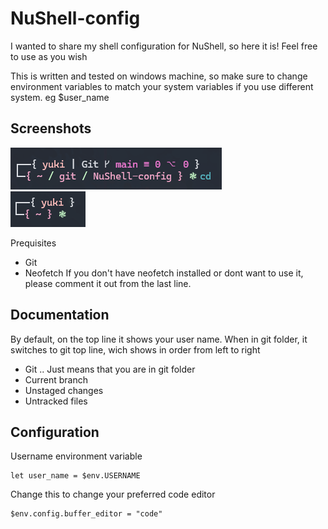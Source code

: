 # NuShell-config

I wanted to share my shell configuration for NuShell, so here it is! Feel free to use as you wish


This is written and tested on windows machine, so make sure to change environment variables to match
your system variables if you use different system. eg $user_name

## Screenshots
![Screenshot with git](./NuShell_screenshots/nushell_example.png) \
![Screenshot without git](./NuShell_screenshots/nushell_example_no_git.png)


Prequisites
- Git
- Neofetch
If you don't have neofetch installed or dont want to use it, please comment it out from the last line.


## Documentation
By default, on the top line it shows your user name.
When in git folder, it switches to git top line, wich shows in order from left to right
- Git .. Just means that you are in git folder
- Current branch
- Unstaged changes
- Untracked files



## Configuration
Username environment variable
```
let user_name = $env.USERNAME
```

Change this to change your preferred code editor
```
$env.config.buffer_editor = "code"
```
